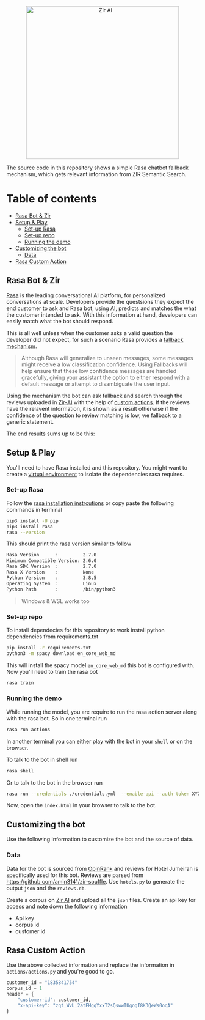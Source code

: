 <!--lint disable no-literal-urls-->
<p align="center">
  <a href="https://zir-ai.com/">
    <img
      alt="Zir AI"
      src="https://zir-ai.com/static/media/logo-light.637c616a.svg"
      width="400"
    />
  </a>
</p>

The source code in this repository shows a simple Rasa chatbot fallback
mechanism, which gets relevant information from ZIR Semantic Search.

# Table of contents

* [Rasa Bot & Zir](#rasa-bot--zir)
* [Setup & Play](#setup--play)
  + [Set-up Rasa](#set-up-rasa)
  + [Set-up repo](#set-up-repo)
  + [Running the demo](#running-the-demo)
* [Customizing the bot](#customizing-the-bot)
  + [Data](#data)
* [Rasa Custom Action](#rasa-custom-action)

## Rasa Bot & Zir

[Rasa](https://rasa.com/) is the leading conversational AI platform, for
personalized conversations at scale. Developers provide the questsions they
expect the end customer to ask and Rasa bot, using AI, predicts and matches the
what the customer intended to ask. With this information at hand, developers can
easily match what the bot should respond.

This is all well unless when the customer asks a valid question the developer
did not expect, for such a scenario Rasa provides a
[fallback mechanism](https://rasa.com/docs/rasa/fallback-handoff#fallbacks).

> Although Rasa will generalize to unseen messages, some messages might receive
> a low classification confidence. Using Fallbacks will help ensure that these
> low confidence messages are handled gracefully, giving your assistant the
> option to either respond with a default message or attempt to disambiguate the
> user input.

Using the mechanism the bot can ask fallback and search through the reviews
uploaded in [Zir-AI](https://zir-ai.com) with the help of
[custom actions](https://rasa.com/docs/rasa/custom-actions). If the reviews have
the relavent information, it is shown as a result otherwise if the confidence of
the question to review matching is low, we fallback to a generic statement.

The end results sums up to be this:

## Setup & Play

You'll need to have Rasa installed and this repository. You might want to create
a [virtual environment](#https://docs.python.org/3/library/venv.html) to isolate
the dependencies rasa requires.

### Set-up Rasa

Follow the
[rasa installation instrcutions](#https://rasa.com/docs/rasa/installation) or
copy paste the following commands in terminal

```bash
pip3 install -U pip
pip3 install rasa
rasa --version
```

This should print the rasa version similar to follow

```bash
Rasa Version      :         2.7.0
Minimum Compatible Version: 2.6.0
Rasa SDK Version  :         2.7.0
Rasa X Version    :         None
Python Version    :         3.8.5
Operating System  :         Linux
Python Path       :         /bin/python3
```

> Windows & WSL works too

### Set-up repo

To install dependecies for this repository to work install python dependencies
from requirements.txt

```bash
pip install -r requirements.txt
python3 -m spacy download en_core_web_md
```

This will install the spacy model `en_core_web_md` this bot is configured with.
Now you'll need to train the rasa bot

```bash
rasa train
```

### Running the demo

While running the model, you are require to run the rasa action server along
with the rasa bot. So in one terminal run

```bash
rasa run actions
```

In another terminal you can either play with the bot in your `shell` or on the
browser.

To talk to the bot in shell run

```bash
rasa shell
```

Or to talk to the bot in the browser run

```bash
rasa run --credentials ./credentials.yml  --enable-api --auth-token XYZ123 --model ./models --endpoints ./endpoints.yml --cors "*"
```

Now, open the `index.html` in your browser to talk to the bot.

## Customizing the bot

Use the following information to customize the bot and the source of data.

### Data

Data for the bot is sourced from [OpinRank](https://github.com/kavgan/OpinRank/)
and reviews for Hotel Jumeirah is specifically used for this bot. Reviews are
parsed from https://github.com/amin3141/zir-souffle. Use `hotels.py` to generate
the output `json` and the `reviews.db`.

Create a corpus on [Zir AI](http://zir-ai.com) and upload all the `json` files.
Create an api key for access and note down the following information

- Api key
- corpus id
- customer id

## Rasa Custom Action

Use the above collected information and replace the information in
`actions/actions.py` and you're good to go.

```python
customer_id = "1835841754"
corpus_id = 1
header = {
    "customer-id": customer_id,
    "x-api-key": "zqt_WvU_2atFHgqYxxT2sQswwIUgogI8K3QeWs0oqA"
}
```
